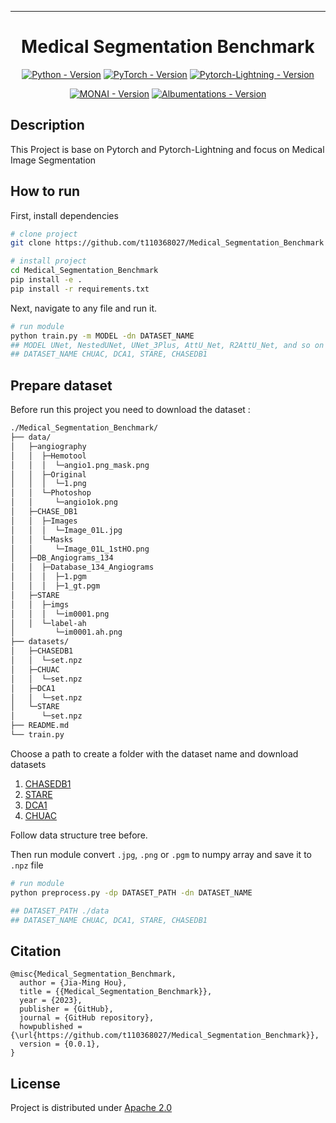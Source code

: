 
---

<div align="center">    
 
# Medical Segmentation Benchmark



[![Python - Version](https://img.shields.io/badge/PYTHON-3.7+-blue?style=for-the-badge&logo=python)](https://docs.python.org/3.7/)
[![PyTorch - Version](https://img.shields.io/badge/PYTORCH-1.12.1-red?style=for-the-badge&logo=pytorch)](https://github.com/pytorch/pytorch)
[![Pytorch-Lightning - Version](https://img.shields.io/badge/pytorch_Lightning-1.9.0+-%3CCOLOR%3E.svg?style=for-the-badge&logo=pytorch-lightning&logoColor=green)](https://github.com/Lightning-AI/lightning)

[![MONAI - Version](https://img.shields.io/badge/Monai-1.1.0+-blue?style=for-the-badge)](https://github.com/Project-MONAI/MONAI)
[![Albumentations - Version](https://img.shields.io/badge/albumentations-1.3.0+-red?style=for-the-badge)](https://github.com/albumentations-team/albumentations/)

</div>
 
## Description   
This Project is base on Pytorch and Pytorch-Lightning and focus on Medical Image Segmentation

## How to run   
First, install dependencies   
```bash
# clone project   
git clone https://github.com/t110368027/Medical_Segmentation_Benchmark

# install project   
cd Medical_Segmentation_Benchmark
pip install -e .   
pip install -r requirements.txt
 ```   
 Next, navigate to any file and run it.   
 ```bash
# run module   
python train.py -m MODEL -dn DATASET_NAME
## MODEL UNet, NestedUNet, UNet_3Plus, AttU_Net, R2AttU_Net, and so on
## DATASET_NAME CHUAC, DCA1, STARE, CHASEDB1
```

## Prepare dataset
Before run this project you need to download the dataset :
```bash
./Medical_Segmentation_Benchmark/
├── data/
│   ├─angiography
│   │  ├─Hemotool
│   │  │  └─angio1.png_mask.png  
│   │  ├─Original
│   │  │  └─1.png
│   │  └─Photoshop
│   │     └─angio1ok.png
│   ├─CHASE_DB1
│   │  ├─Images
│   │  │  └─Image_01L.jpg
│   │  └─Masks
│   │     └─Image_01L_1stHO.png
│   ├─DB_Angiograms_134
│   │  ├─Database_134_Angiograms
│   │  │  ├─1.pgm
│   │  │  ├─1_gt.pgm
│   ├─STARE
│   │  ├─imgs
│   │  │  └─im0001.png
│   │  └─label-ah
│         └─im0001.ah.png
├── datasets/
│   ├─CHASEDB1
│   │  └─set.npz
│   ├─CHUAC
│   │  └─set.npz
│   ├─DCA1
│   │  └─set.npz
│   └─STARE
│      └─set.npz
├── README.md
└── train.py
```
Choose a path to create a folder with the dataset name and download datasets

1. [CHASEDB1](https://blogs.kingston.ac.uk/retinal/chasedb1/)
2. [STARE](https://cecas.clemson.edu/~ahoover/stare/probing/index.html)
3. [DCA1](http://personal.cimat.mx:8181/~ivan.cruz/DB_Angiograms.html)
4. [CHUAC](https://figshare.com/s/4d24cf3d14bc901a94bf)

Follow data structure tree before.

Then run module convert `.jpg`, `.png` or `.pgm` to numpy array and save it to `.npz` file
 ```bash
# run module   
python preprocess.py -dp DATASET_PATH -dn DATASET_NAME

## DATASET_PATH ./data
## DATASET_NAME CHUAC, DCA1, STARE, CHASEDB1
```

## Citation   
```
@misc{Medical_Segmentation_Benchmark,
  author = {Jia-Ming Hou},
  title = {{Medical_Segmentation_Benchmark}},
  year = {2023},
  publisher = {GitHub},
  journal = {GitHub repository},
  howpublished = {\url{https://github.com/t110368027/Medical_Segmentation_Benchmark}},
  version = {0.0.1}, 
}
```   
## License
 
Project is distributed under [Apache 2.0](https://github.com/t110368027/Medical_Segmentation_Benchmark/blob/main/LICENSE)